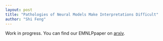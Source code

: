 ```yaml
---
layout: post
title: "Pathologies of Neural Models Make Interpretations Difficult"
author: "Shi Feng"
---
```


Work in progress. You can find our EMNLPpaper on [arxiv](https://arxiv.org/abs/1804.07781).
